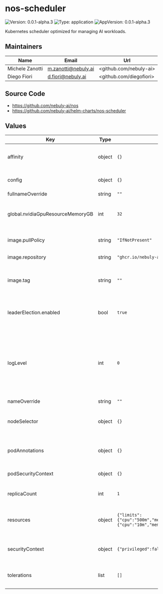 # nos-scheduler

![Version: 0.0.1-alpha.3](https://img.shields.io/badge/Version-0.0.1--alpha.3-informational?style=flat-square) ![Type: application](https://img.shields.io/badge/Type-application-informational?style=flat-square) ![AppVersion: 0.0.1-alpha.3](https://img.shields.io/badge/AppVersion-0.0.1--alpha.3-informational?style=flat-square)

Kubernetes scheduler optimized for managing AI workloads.

## Maintainers

| Name | Email | Url |
| ---- | ------ | --- |
| Michele Zanotti | <m.zanotti@nebuly.ai> | <github.com/nebuly-ai> |
| Diego Fiori | <d.fiori@nebuly.ai> | <github.com/diegofiori> |

## Source Code

* <https://github.com/nebuly-ai/nos>
* <https://github.com/nebuly-ai/helm-charts/nos-scheduler>

## Values

| Key | Type | Default | Description |
|-----|------|---------|-------------|
| affinity | object | `{}` | Sets the affinity config of the scheduler deployment. |
| config | object | `{}` | Overrides the Kube Scheduler configuration |
| fullnameOverride | string | `""` |  |
| global.nvidiaGpuResourceMemoryGB | int | `32` | Defines how many GB of memory each nvidia.com/gpu resource has. |
| image.pullPolicy | string | `"IfNotPresent"` | Sets Docker image pull policy. |
| image.repository | string | `"ghcr.io/nebuly-ai/nos-scheduler"` | Sets Docker image. |
| image.tag | string | `""` | Overrides the image tag whose default is the chart appVersion. |
| leaderElection.enabled | bool | `true` | Enables/Disables the leader election when deployed with multiple replicas. |
| logLevel | int | `0` | The level of log of the scheduler. Zero corresponds to `info`, while values greater or equal than 1 corresponds to higher debug levels. **Must be >= 0**. |
| nameOverride | string | `""` |  |
| nodeSelector | object | `{}` | Sets the nodeSelector config of the scheduler deployment. |
| podAnnotations | object | `{}` | Sets the annotations of the scheduler Pod. |
| podSecurityContext | object | `{}` | Sets the security context of the scheduler Pod |
| replicaCount | int | `1` | Number of replicas of the scheduler. |
| resources | object | `{"limits":{"cpu":"500m","memory":"128Mi"},"requests":{"cpu":"10m","memory":"64Mi"}}` | Sets the resource limits and requests of the scheduler container. |
| securityContext | object | `{"privileged":false}` | Sets the security context of the scheduler container |
| tolerations | list | `[]` | Sets the tolerations of the scheduler deployment. |


